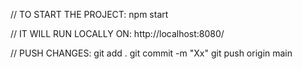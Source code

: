 // TO START THE PROJECT:
npm start

// IT WILL RUN LOCALLY ON:
http://localhost:8080/

// PUSH CHANGES:
git add .
git commit -m "Xx"
git push origin main
